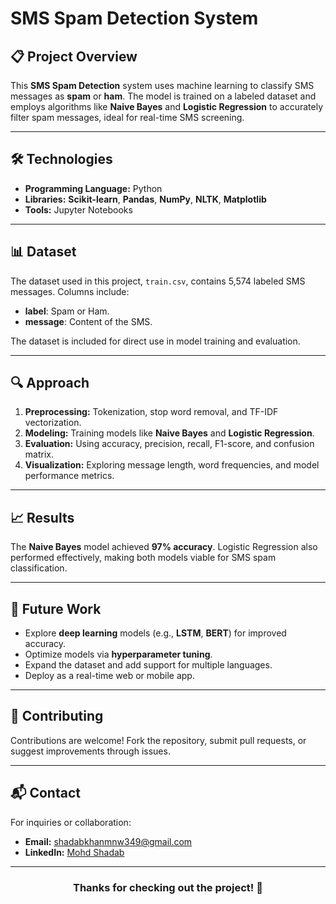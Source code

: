 # SMS Spam Detection System

## 📋 **Project Overview**
This **SMS Spam Detection** system uses machine learning to classify SMS messages as **spam** or **ham**. The model is trained on a labeled dataset and employs algorithms like **Naive Bayes** and **Logistic Regression** to accurately filter spam messages, ideal for real-time SMS screening.

---

## 🛠️ **Technologies**
- **Programming Language:** Python
- **Libraries:** **Scikit-learn**, **Pandas**, **NumPy**, **NLTK**, **Matplotlib**
- **Tools:** Jupyter Notebooks

---

## 📊 **Dataset**
The dataset used in this project, `train.csv`, contains 5,574 labeled SMS messages. Columns include:
- **label**: Spam or Ham.
- **message**: Content of the SMS.

The dataset is included for direct use in model training and evaluation.

---

## 🔍 **Approach**
1. **Preprocessing:** Tokenization, stop word removal, and TF-IDF vectorization.
2. **Modeling:** Training models like **Naive Bayes** and **Logistic Regression**.
3. **Evaluation:** Using accuracy, precision, recall, F1-score, and confusion matrix.
4. **Visualization:** Exploring message length, word frequencies, and model performance metrics.

---

## 📈 **Results**
The **Naive Bayes** model achieved **97% accuracy**. Logistic Regression also performed effectively, making both models viable for SMS spam classification.

---

## 🚀 **Future Work**
- Explore **deep learning** models (e.g., **LSTM**, **BERT**) for improved accuracy.
- Optimize models via **hyperparameter tuning**.
- Expand the dataset and add support for multiple languages.
- Deploy as a real-time web or mobile app.

---

## 🤝 **Contributing**
Contributions are welcome! Fork the repository, submit pull requests, or suggest improvements through issues.

---

## 📬 **Contact**
For inquiries or collaboration:
- **Email:** [shadabkhanmnw349@gmail.com](mailto:shadabkhanmnw349@gmail.com)
- **LinkedIn:** [Mohd Shadab](https://www.linkedin.com/in/mohd-shadab-8312042aa/)

---

<h3 align="center">Thanks for checking out the project! 🚀</h3>
